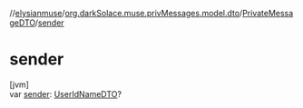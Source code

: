 //[elysianmuse](../../../index.md)/[org.darkSolace.muse.privMessages.model.dto](../index.md)/[PrivateMessageDTO](index.md)/[sender](sender.md)

# sender

[jvm]\
var [sender](sender.md): [UserIdNameDTO](../../org.darkSolace.muse.user.model.dto/-user-id-name-d-t-o/index.md)?
